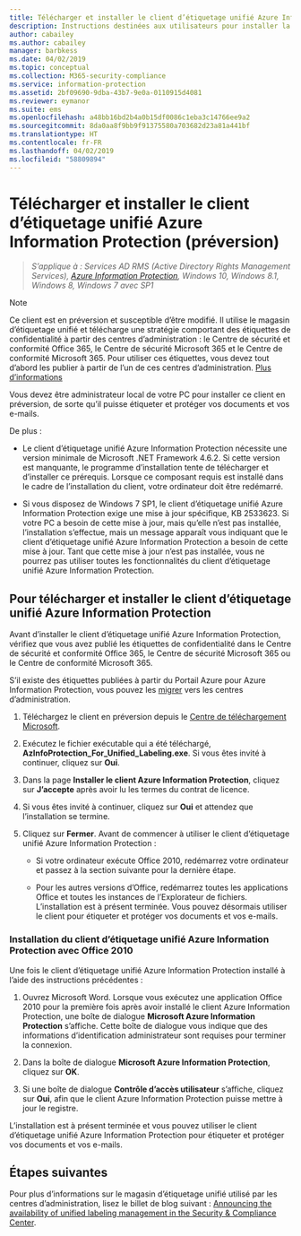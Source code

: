 ```yaml
---
title: Télécharger et installer le client d’étiquetage unifié Azure Information Protection (préversion)
description: Instructions destinées aux utilisateurs pour installer la préversion du client d’étiquetage unifié Azure Information Protection pour Windows, afin de pouvoir classifier et protéger des documents et des e-mails.
author: cabailey
ms.author: cabailey
manager: barbkess
ms.date: 04/02/2019
ms.topic: conceptual
ms.collection: M365-security-compliance
ms.service: information-protection
ms.assetid: 2bf09690-9dba-43b7-9e0a-0110915d4081
ms.reviewer: eymanor
ms.suite: ems
ms.openlocfilehash: a48bb16bd2b4a0b15df0086c1eba3c14766ee9a2
ms.sourcegitcommit: 8da0aa8f9bb9f91375580a703682d23a81a441bf
ms.translationtype: HT
ms.contentlocale: fr-FR
ms.lasthandoff: 04/02/2019
ms.locfileid: "58809894"
---
```

# <a name="download-and-install-the-azure-information-protection-unified-labeling-client-preview"></a>Télécharger et installer le client d’étiquetage unifié Azure Information Protection (préversion)

>*S’applique à : Services AD RMS (Active Directory Rights Management Services), [Azure Information Protection](https://azure.microsoft.com/pricing/details/information-protection), Windows 10, Windows 8.1, Windows 8, Windows 7 avec SP1*

> [!NOTE]
> Ce client est en préversion et susceptible d’être modifié. Il utilise le magasin d’étiquetage unifié et télécharge une stratégie comportant des étiquettes de confidentialité à partir des centres d’administration : le Centre de sécurité et conformité Office 365, le Centre de sécurité Microsoft 365 et le Centre de conformité Microsoft 365. Pour utiliser ces étiquettes, vous devez tout d’abord les publier à partir de l’un de ces centres d’administration. [Plus d’informations](https://techcommunity.microsoft.com/t5/Security-Privacy-and-Compliance/Announcing-the-availability-of-unified-labeling-management-in/ba-p/262492)

Vous devez être administrateur local de votre PC pour installer ce client en préversion, de sorte qu’il puisse étiqueter et protéger vos documents et vos e-mails.

De plus :

- Le client d’étiquetage unifié Azure Information Protection nécessite une version minimale de Microsoft .NET Framework 4.6.2. Si cette version est manquante, le programme d’installation tente de télécharger et d’installer ce prérequis. Lorsque ce composant requis est installé dans le cadre de l’installation du client, votre ordinateur doit être redémarré.

- Si vous disposez de Windows 7 SP1, le client d’étiquetage unifié Azure Information Protection exige une mise à jour spécifique, KB 2533623. Si votre PC a besoin de cette mise à jour, mais qu’elle n’est pas installée, l’installation s’effectue, mais un message apparaît vous indiquant que le client d’étiquetage unifié Azure Information Protection a besoin de cette mise à jour. Tant que cette mise à jour n’est pas installée, vous ne pourrez pas utiliser toutes les fonctionnalités du client d’étiquetage unifié Azure Information Protection. 

## <a name="to-download-and-install-the-azure-information-protection-unified-labeling-client"></a>Pour télécharger et installer le client d’étiquetage unifié Azure Information Protection

Avant d’installer le client d’étiquetage unifié Azure Information Protection, vérifiez que vous avez publié les étiquettes de confidentialité dans le Centre de sécurité et conformité Office 365, le Centre de sécurité Microsoft 365 ou le Centre de conformité Microsoft 365. 

S’il existe des étiquettes publiées à partir du Portail Azure pour Azure Information Protection, vous pouvez les [migrer](../configure-policy-migrate-labels.md) vers les centres d’administration.

1. Téléchargez le client en préversion depuis le [Centre de téléchargement Microsoft](https://www.microsoft.com/en-us/download/details.aspx?id=57440).

2. Exécutez le fichier exécutable qui a été téléchargé, **AzInfoProtection_For_Unified_Labeling.exe**. Si vous êtes invité à continuer, cliquez sur **Oui**.    

3. Dans la page **Installer le client Azure Information Protection**, cliquez sur **J’accepte** après avoir lu les termes du contrat de licence.

4. Si vous êtes invité à continuer, cliquez sur **Oui** et attendez que l’installation se termine.

6. Cliquez sur **Fermer**. Avant de commencer à utiliser le client d’étiquetage unifié Azure Information Protection :

    - Si votre ordinateur exécute Office 2010, redémarrez votre ordinateur et passez à la section suivante pour la dernière étape.    
        
    - Pour les autres versions d’Office, redémarrez toutes les applications Office et toutes les instances de l’Explorateur de fichiers. L’installation est à présent terminée. Vous pouvez désormais utiliser le client pour étiqueter et protéger vos documents et vos e-mails.

### <a name="installing-the-azure-information-protection-unified-labeling-client-with-office-2010"></a>Installation du client d’étiquetage unifié Azure Information Protection avec Office 2010

Une fois le client d’étiquetage unifié Azure Information Protection installé à l’aide des instructions précédentes :

1. Ouvrez Microsoft Word. Lorsque vous exécutez une application Office 2010 pour la première fois après avoir installé le client Azure Information Protection, une boîte de dialogue **Microsoft Azure Information Protection** s’affiche. Cette boîte de dialogue vous indique que des informations d’identification administrateur sont requises pour terminer la connexion.

2. Dans la boîte de dialogue **Microsoft Azure Information Protection**, cliquez sur **OK**.

3. Si une boîte de dialogue **Contrôle d’accès utilisateur** s’affiche, cliquez sur **Oui**, afin que le client Azure Information Protection puisse mettre à jour le registre.

L’installation est à présent terminée et vous pouvez utiliser le client d’étiquetage unifié Azure Information Protection pour étiqueter et protéger vos documents et vos e-mails.

## <a name="next-steps"></a>Étapes suivantes

Pour plus d’informations sur le magasin d’étiquetage unifié utilisé par les centres d’administration, lisez le billet de blog suivant : [Announcing the availability of unified labeling management in the Security & Compliance Center](https://techcommunity.microsoft.com/t5/Security-Privacy-and-Compliance/Announcing-the-availability-of-unified-labeling-management-in/ba-p/262492).
